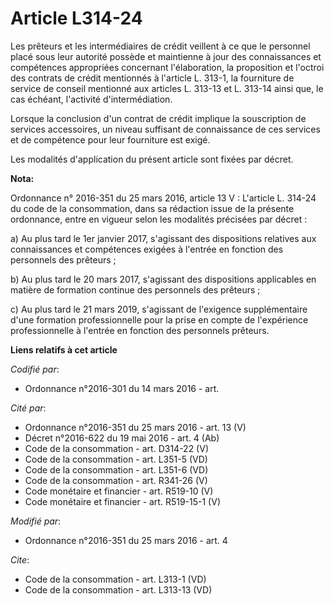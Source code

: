 # Article L314-24

Les prêteurs et les intermédiaires de crédit veillent à ce que le personnel placé sous leur autorité possède et maintienne à
jour des connaissances et compétences appropriées concernant l'élaboration, la proposition et l'octroi des contrats de crédit
mentionnés à l'article L. 313-1, la fourniture de service de conseil mentionné aux articles L. 313-13 et L. 313-14 ainsi que,
le cas échéant, l'activité d'intermédiation. 

Lorsque la conclusion d'un contrat de crédit implique la souscription de services accessoires, un niveau suffisant de
connaissance de ces services et de compétence pour leur fourniture est exigé. 

Les modalités d'application du présent article sont fixées par décret.

**Nota:**

Ordonnance n° 2016-351 du 25 mars 2016, article 13 V : L'article L. 314-24 du code de la consommation, dans sa rédaction
issue de la présente ordonnance, entre en vigueur selon les modalités précisées par décret :

a) Au plus tard le 1er janvier 2017, s'agissant des dispositions relatives aux connaissances et compétences exigées à
l'entrée en fonction des personnels des prêteurs ;

b) Au plus tard le 20 mars 2017, s'agissant des dispositions applicables en matière de formation continue des personnels des
prêteurs ;

c) Au plus tard le 21 mars 2019, s'agissant de l'exigence supplémentaire d'une formation professionnelle pour la prise en
compte de l'expérience professionnelle à l'entrée en fonction des personnels prêteurs.

**Liens relatifs à cet article**

_Codifié par_:

  - Ordonnance n°2016-301 du 14 mars 2016 - art.

_Cité par_:

  - Ordonnance n°2016-351 du 25 mars 2016 - art. 13 (V)
  - Décret n°2016-622 du 19 mai 2016 - art. 4 (Ab)
  - Code de la consommation - art. D314-22 (V)
  - Code de la consommation - art. L351-5 (VD)
  - Code de la consommation - art. L351-6 (VD)
  - Code de la consommation - art. R341-26 (V)
  - Code monétaire et financier - art. R519-10 (V)
  - Code monétaire et financier - art. R519-15-1 (V)

_Modifié par_:

  - Ordonnance n°2016-351 du 25 mars 2016 - art. 4

_Cite_:

  - Code de la consommation - art. L313-1 (VD)
  - Code de la consommation - art. L313-13 (VD)

